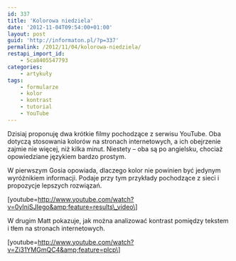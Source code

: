 ```yaml
---
id: 337
title: 'Kolorowa niedziela'
date: '2012-11-04T09:54:00+01:00'
layout: post
guid: 'http://informaton.pl/?p=337'
permalink: /2012/11/04/kolorowa-niedziela/
restapi_import_id:
    - 5ca8405547793
categories:
    - artykuły
tags:
    - formularze
    - kolor
    - kontrast
    - tutorial
    - YouTube
---
```


Dzisiaj proponuję dwa krótkie filmy pochodzące z serwisu YouTube. Oba dotyczą stosowania kolorów na stronach internetowych, a ich obejrzenie zajmie nie więcej, niż kilka minut. Niestety – oba są po angielsku, chociaż opowiedziane językiem bardzo prostym.

W pierwszym Gosia opowiada, dlaczego kolor nie powinien być jedynym wyróżnikiem informacji. Podaje przy tym przykłady pochodzące z sieci i propozycje lepszych rozwiązań.

\[youtube=http://www.youtube.com/watch?v=0yIniSJIego&amp;feature=results\_video\]

W drugim Matt pokazuje, jak można analizować kontrast pomiędzy tekstem i tłem na stronach internetowych.

\[youtube=http://www.youtube.com/watch?v=Zi31YMGmQC4&amp;feature=plcp\]